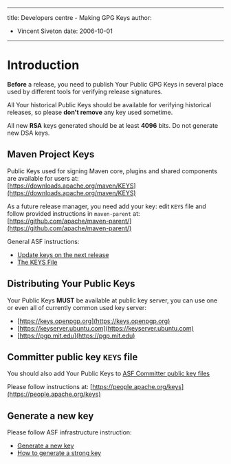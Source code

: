 ---

title: Developers centre - Making GPG Keys
author: 
- Vincent Siveton
date: 2006-10-01
----------------

<!--
Licensed to the Apache Software Foundation (ASF) under one
or more contributor license agreements.  See the NOTICE file
distributed with this work for additional information
regarding copyright ownership.  The ASF licenses this file
to you under the Apache License, Version 2.0 (the
"License"); you may not use this file except in compliance
with the License.  You may obtain a copy of the License at

http://www.apache.org/licenses/LICENSE-2.0

Unless required by applicable law or agreed to in writing,
software distributed under the License is distributed on an
"AS IS" BASIS, WITHOUT WARRANTIES OR CONDITIONS OF ANY
KIND, either express or implied.  See the License for the
specific language governing permissions and limitations
under the License.
-->

# Introduction

**Before** a release, you need to publish Your Public GPG Keys in several place used by different tools for verifying release signatures.

All Your historical Public Keys should be available for verifying historical releases, so please **don&apos;t remove** any key used sometime.

All new **RSA** keys generated should be at least **4096** bits. Do not generate new DSA keys.

## Maven Project Keys

Public Keys used for signing Maven core, plugins and shared components are available for users at:  
[https://downloads.apache.org/maven/KEYS](https://downloads.apache.org/maven/KEYS)

As a future release manager, you need add your key: edit `KEYS` file and follow provided instructions in `maven-parent` at:  
[https://github.com/apache/maven-parent/](https://github.com/apache/maven-parent/)

General ASF instructions:

- [Update keys on the next release](https://infra.apache.org/openpgp.html#update-KEYS)
- [The KEYS File](https://infra.apache.org/release-signing.html#keys-policy)

## Distributing Your Public Keys

Your Public Keys **MUST** be available at public key server, you can use one or even all of currently common used key server:

- [https://keys.openpgp.org](https://keys.openpgp.org)
- [https://keyserver.ubuntu.com](https://keyserver.ubuntu.com)
- [https://pgp.mit.edu](https://pgp.mit.edu)

## Committer public key `KEYS` file

You should also add Your Public Keys to [ASF Committer public key files](https://people.apache.org/keys/committer)

Please follow instructions at: [https://people.apache.org/keys](https://people.apache.org/keys)

## Generate a new key

Please follow ASF infrastructure instruction:

- [Generate a new key](https://infra.apache.org/openpgp.html#key-gen-generate-key)
- [How to generate a strong key](https://infra.apache.org/openpgp.html#generate-key)

